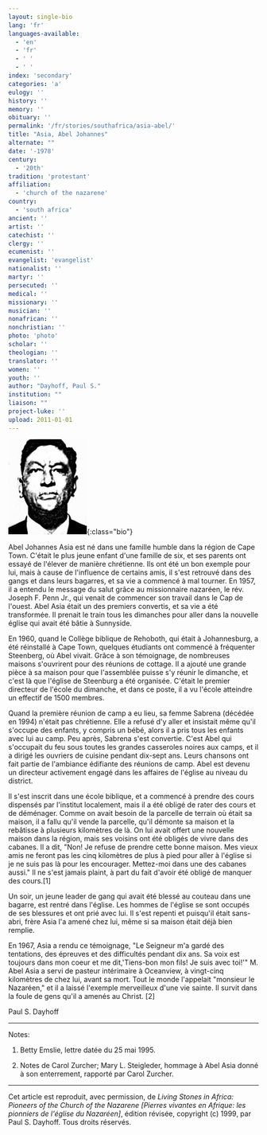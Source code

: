 ```yaml
---
layout: single-bio
lang: 'fr'
languages-available:
  - 'en'
  - 'fr'
  - ' '
  - ' '
index: 'secondary'
categories: 'a'
eulogy: ''
history: ''
memory: ''
obituary: ''
permalink: '/fr/stories/southafrica/asia-abel/'
title: "Asia, Abel Johannes"
alternate: ""
date: '-1978'
century:
  - '20th'
tradition: 'protestant'
affiliation:
  - 'church of the nazarene'
country:
  - 'south africa'
ancient: ''
artist: ''
catechist: ''
clergy: ''
ecumenist: ''
evangelist: 'evangelist'
nationalist: ''
martyr: ''
persecuted: ''
medical: ''
missionary: ''
musician: ''
nonafrican: ''
nonchristian: ''
photo: 'photo'
scholar: ''
theologian: ''
translator: ''
women: ''
youth: ''
author: "Dayhoff, Paul S."
institution: ""
liaison: ""
project-luke: ''
upload: 2011-01-01
---
```


![Abel Johannes Asia](/images/bio-pics/southafrica/asia-abel/asia-abel.jpg){:class="bio"}

Abel Johannes Asia est né dans une famille humble dans la région de Cape Town. C'était le plus jeune enfant d'une famille de six, et ses parents ont essayé de l'élever de manière chrétienne. Ils ont été un bon exemple pour lui, mais à cause de l'influence de certains amis, il s'est retrouvé dans des gangs et dans leurs bagarres, et sa vie a commencé à mal tourner. En 1957, il a entendu le message du salut grâce au missionnaire nazaréen,  le rév. Joseph F. Penn Jr., qui venait de commencer son travail dans le Cap de l'ouest. Abel Asia était un des premiers convertis, et sa vie a été transformée. Il prenait le train tous les dimanches pour aller dans la nouvelle église qui avait été bâtie à Sunnyside.

En 1960, quand le Collège biblique de Rehoboth, qui était à Johannesburg, a été réinstallé à Cape Town, quelques étudiants ont commencé à fréquenter Steenberg, o&#249; Abel vivait. Grâce à son témoignage, de nombreuses maisons s'ouvrirent pour des réunions de cottage. Il a ajouté une grande pièce à sa maison pour que l'assemblée puisse s'y réunir le dimanche, et c'est là que l'église de Steenburg a été organisée. C'était le premier directeur de l'école du dimanche, et dans ce poste, il a vu l'école atteindre un effectif de 1500 membres.

Quand la première réunion de camp a eu lieu, sa femme Sabrena (décédée en 1994) n'était pas chrétienne. Elle a refusé d'y aller et insistait même qu'il s'occupe des enfants, y compris un bébé, alors il a pris tous les enfants avec lui au camp. Peu après, Sabrena s'est convertie.  C'est Abel qui s'occupait du feu sous toutes les grandes casseroles noires aux camps, et il a dirigé les ouvriers de cuisine pendant dix-sept ans. Leurs chansons ont fait partie de l'ambiance édifiante des réunions de camp. Abel est devenu un directeur activement engagé dans les affaires de l'église au niveau du district.

Il s'est inscrit dans une école biblique, et a commencé à prendre des cours dispensés par l'institut localement, mais il a été obligé de rater des cours et de déménager. Comme on avait besoin de la parcelle de terrain o&#249; était sa maison, il a fallu qu'il vende la parcelle, qu'il démonte sa maison et la rebâtisse à plusieurs kilomètres de là. On lui avait offert une nouvelle maison dans la région, mais ses voisins ont été obligés de vivre dans des cabanes. Il a dit, "Non! Je refuse de prendre cette bonne maison. Mes vieux amis ne feront pas les cinq kilomètres de plus à pied pour aller à l'église si je ne suis pas là pour les encourager. Mettez-moi dans une des cabanes aussi." Il ne s'est jamais plaint, à part du fait d'avoir été obligé de manquer des cours.[1]

Un soir, un jeune leader de gang qui avait été blessé au couteau dans une bagarre, est rentré dans l'église. Les hommes de l'église se sont occupés de ses blessures et ont prié avec lui. Il s'est repenti et puisqu'il était sans-abri, frère Asia l'a amené chez lui, même si sa maison était déjà bien remplie.

En 1967, Asia a rendu ce témoignage, "Le Seigneur m'a gardé des tentations, des épreuves et des difficultés pendant dix ans. Sa voix est toujours dans mon coeur et me dit,'Tiens-bon mon fils! Je suis avec toi!'" M. Abel Asia a servi de pasteur intérimaire à Oceanview, à vingt-cinq kilomètres de chez lui, avant sa mort. Tout le monde l'appelait "monsieur le Nazaréen," et il a laissé l'exemple merveilleux d'une vie sainte. Il survit dans la foule de gens qu'il a amenés au Christ. [2]

Paul S. Dayhoff

---

Notes:

1. Betty Emslie, lettre datée du 25 mai 1995.

2. Notes de Carol Zurcher; Mary L. Steigleder, hommage à Abel Asia donné à son enterrement, rapporté par Carol Zurcher.

---

Cet article est reproduit, avec permission, de *Living Stones in Africa: Pioneers of the Church of the Nazarene [Pierres vivantes en Afrique: les pionniers de l'église du Nazaréen]*, édition révisée, copyright (c) 1999, par Paul S. Dayhoff. Tous droits réservés.
